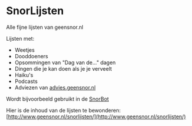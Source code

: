 # SnorLijsten
Alle fijne lijsten van geensnor.nl

Lijsten met:

- Weetjes
- Dooddoeners
- Opsommingen van "Dag van de..." dagen
- Dingen die je kan doen als je je verveelt
- Haiku's
- Podcasts
- Adviezen van [advies.geensnor.nl](https://advies.geensnor.nl)

Wordt bijvoorbeeld gebruikt in de [SnorBot](https://github.com/geensnor/SnorBot)

Hier is de inhoud van de lijsten te bewonderen: [http://www.geensnor.nl/snorlijsten/](http://www.geensnor.nl/snorlijsten/)
